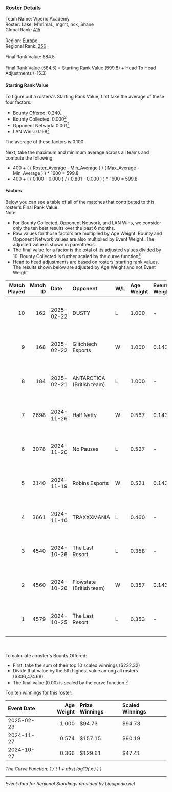 ### Roster Details<br />
Team Name: Viperio Academy<br />
Roster: Lake, M1n1maL, mgmt, ncx, Shane<br />
Global Rank: [415](../standings_global.md)<br />
<br />
Region: [Europe]( ../standings_europe.md)<br />
Regional Rank: [256]( ../standings_europe.md)<br />
<br />
Final Rank Value:  584.5<br />
<br />
Final Rank Value (584.5) = Starting Rank Value (599.8) + Head To Head Adjustments (-15.3)<br />

#### Starting Rank Value<br />
To figure out a rosters's Starting Rank Value, first take the average of these four factors:<br />
- Bounty Offered: 0.240[<sup>1</sup>](#table2)
- Bounty Collected: 0.000[<sup>2</sup>](#table1)
- Opponent Network: 0.001[<sup>2</sup>](#table1)
- LAN Wins: 0.158[<sup>2</sup>](#table1)

The average of these factors is 0.100<br />
<br />
Next, take the maximum and minimum average across all teams and compute the following:<br />
- 400 + ( ( Roster_Average - Min_Average ) / ( Max_Average - Min_Average ) ) * 1600 = 599.8
- 400 + ( ( 0.100 - 0.000 ) / ( 0.801 - 0.000 ) ) * 1600 = 599.8


#### Factors<br />
Below you can see a table of all of the matches that contributed to this roster's Final Rank Value.<br />
Note:<br />

- For Bounty Collected, Opponent Network, and LAN Wins, we consider only the ten best results over the past 6 months.
- Raw values for those factors are multiplied by Age Weight. Bounty and Opponent Network values are also multiplied by Event Weight. The adjusted value is shown in parenthesis.
- The final value for a factor is the total of its adjusted values divided by 10. Bounty Collected is further scaled by the curve function[<sup>3</sup>](#curveFunction)
- Head to head adjustments are based on rosters' starting rank values. The results shown below are adjusted by Age Weight and not Event Weight
<span id="table1"></span><br />


| Match Played | Match ID | Date       | Opponent                  | W/L | Age Weight | Event Weight | Bounty Collected | Opponent Network | LAN Wins  | H2H Adj. | Roster                              |
| -: | -: | :- | :- | :- | :- | :- | :- | :- | :- | -: | :- |
|           10 |      162 | 2025-02-22 | DUSTY                     | L   | 1.000      | -            | -                | -                | -         |    -7.87 | Lake, M1n1maL, mgmt, ncx, Shane     |
|            9 |      168 | 2025-02-22 | Glitchtech Esports        | W   | 1.000      | 0.143        | 0.000 (0.000)    | 0.087 (0.012)    | 1 (1.000) |    13.98 | Lake, M1n1maL, mgmt, ncx, Shane     |
|            8 |      184 | 2025-02-21 | ANTARCTICA (British team) | L   | 1.000      | -            | -                | -                | -         |   -10.88 | Lake, M1n1maL, mgmt, ncx, Shane     |
|            7 |     2698 | 2024-11-26 | Half Natty                | W   | 0.567      | 0.143        | 0.000 (0.000)    | 0.000 (0.000)    | 0 (0.000) |     4.58 | M1n1maL, mgmt, ncx, Shane, Zuuphler |
|            6 |     3078 | 2024-11-20 | No Pauses                 | L   | 0.527      | -            | -                | -                | -         |    -7.99 | M1n1maL, mgmt, ncx, Shane, Zuuphler |
|            5 |     3140 | 2024-11-19 | Robins Esports            | W   | 0.521      | 0.143        | 0.000 (0.000)    | 0.000 (0.000)    | 0 (0.000) |     4.19 | M1n1maL, mgmt, ncx, Shane, Zuuphler |
|            4 |     3661 | 2024-11-10 | TRAXXXMANIA               | L   | 0.460      | -            | -                | -                | -         |    -5.35 | jkn, M1n1maL, Menace, mgmt, Shane   |
|            3 |     4540 | 2024-10-26 | The Last Resort           | L   | 0.358      | -            | -                | -                | -         |    -5.25 | fett1s, M1n1maL, mgmt, ncx, Shane   |
|            2 |     4560 | 2024-10-26 | Flowstate (British team)  | W   | 0.357      | 0.143        | 0.000 (0.000)    | 0.017 (0.001)    | 1 (0.357) |     3.06 | fett1s, M1n1maL, mgmt, ncx, Shane   |
|            1 |     4579 | 2024-10-25 | The Last Resort           | L   | 0.353      | -            | -                | -                | -         |    -3.75 | fett1s, M1n1maL, mgmt, ncx, Shane   |

<br />
<span id="table2"></span><br />
To calculate a roster's Bounty Offered:<br />

- First, take the sum of their top 10 scaled winnings ($232.32)
- Divide that value by the 5th highest value among all rosters ($336,474.68)
- The final value (0.00) is scaled by the curve function.[<sup>3</sup>](#curveFunction)

Top ten winnings for this roster:<br />

| Event Date | Age Weight | Prize Winnings | Scaled Winnings |
| :- | -: | :- | :- |
| 2025-02-23 |      1.000 | $94.73         | $94.73          |
| 2024-11-27 |      0.574 | $157.15        | $90.19          |
| 2024-10-27 |      0.366 | $129.61        | $47.41          |


<span id="curveFunction"></span>_The Curve Function: 1 / ( 1 + abs( log10( x ) ) )_<br />

---
_Event data for Regional Standings provided by Liquipedia.net_<br />
